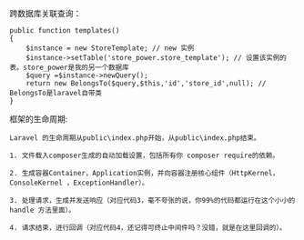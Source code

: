 跨数据库关联查询：
    
    public function templates() 
    { 
        $instance = new StoreTemplate; // new 实例
        $instance->setTable('store_power.store_template'); // 设置该实例的表。store_power是我的另一个数据库
        $query =$instance->newQuery(); 
        return new BelongsTo($query,$this,'id','store_id',null); // BelongsTo是laravel自带类
    }

框架的生命周期:
    
    Laravel 的生命周期从public\index.php开始，从public\index.php结束。
    
    1. 文件载入composer生成的自动加载设置，包括所有你 composer require的依赖。
    
    2. 生成容器Container，Application实例，并向容器注册核心组件（HttpKernel，ConsoleKernel ，ExceptionHandler）。
    
    3. 处理请求，生成并发送响应（对应代码3，毫不夸张的说，你99%的代码都运行在这个小小的handle 方法里面）。
    
    4. 请求结束，进行回调（对应代码4，还记得可终止中间件吗？没错，就是在这里回调的）。